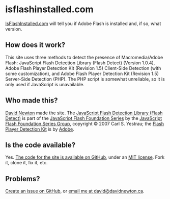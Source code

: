 isflashinstalled.com
====================

[IsFlashInstalled.com](http://isflashinstalled.com) will tell you if Adobe Flash is installed and, if so, what version.

## How does it work?

This site uses three methods to detect the presence of Macromedia/Adobe Flash: JavaScript Flash Detection Library (Flash Detect) (Version 1.0.4), Adobe Flash Player Detection Kit (Revision 1.5) Client-Side Detection (with some customization), and Adobe Flash Player Detection Kit (Revision 1.5) Server-Side Detection (PHP). The PHP script is somewhat unreliable, so it is only used if JavaScript is unavailable.

## Who made this?
[David Newton](http://davidnewton.ca/) made the site. The [JavaScript Flash Detection Library (Flash Detect)](http://www.featureblend.com/javascript-flash-detection-library.html) is part of the [JavaScript Flash Foundation Series](http://www.featureblend.com/#javascript-flash-foundation-series) by the [JavaScript Flash Foundation Series Group](http://groups.yahoo.com/group/javascript-flash-foundation-series), copyright © 2007 Carl S. Yestrau; the [Flash Player Detection Kit](http://solutionpartners.adobe.com/products/flashplayer/download/detection_kit/) is by [Adobe](http://adobe.com/).

## Is the code available?
Yes. [The code for the site is available on GitHub](http://github.com/nwtn/isflashinstalled.com/), under an [MIT license](http://opensource.org/licenses/MIT). Fork it, clone it, fix it, etc.

## Problems?
[Create an issue on GitHub](https://github.com/nwtn/isflashinstalled.com/issues), or [email me at david@davidnewton.ca](mailto:david@davidnewton.ca).
